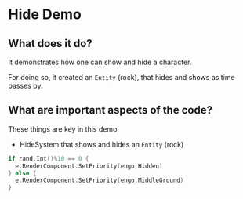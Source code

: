 # Hide Demo

## What does it do?
It demonstrates how one can show and hide a character.

For doing so, it created an `Entity` (rock), that hides and shows as time passes by.  

## What are important aspects of the code?
These things are key in this demo:

* HideSystem that shows and hides an `Entity` (rock)

```go
if rand.Int()%10 == 0 {
  e.RenderComponent.SetPriority(engo.Hidden)
} else {
  e.RenderComponent.SetPriority(engo.MiddleGround)
}
```
